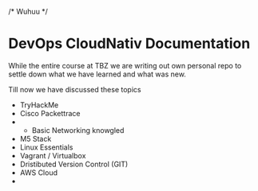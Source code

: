 /* Wuhuu */


# DevOps CloudNativ Documentation

While the entire course at TBZ we are writing out own personal repo to settle down what we have learned and what was new.

Till now we have discussed these topics
-   TryHackMe
-   Cisco Packettrace
-   -   Basic Networking knowgled
-   M5 Stack
-   Linux Essentials
-   Vagrant / Virtualbox
-   Dristibuted Version Control (GIT)
-   AWS Cloud
-   

